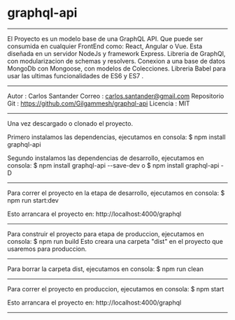 # graphql-api
_______________________________________________________________________________
El Proyecto es un modelo base de una GraphQL API.
Que puede ser consumida en cualquier FrontEnd como: React, Angular o Vue.
Esta diseñada en un servidor NodeJs y framework Express.
Libreria de GraphQl, con modularizacion de schemas y resolvers.
Conexion a una base de datos MongoDb con Mongoose, con modelos de Colecciones. 
Libreria Babel para usar las ultimas funcionalidades de ES6 y ES7 .

_______________________________________________________________________________
Autor           :   Carlos Santander
Correo          :   carlos.santander@gmail.com
Repositorio Git :   https://github.com/Gilgammesh/graphql-api
Licencia        :   MIT

_______________________________________________________________________________
Una vez descargado o clonado el proyecto.

Primero instalamos las dependencias, ejecutamos en consola:
$ npm install graphql-api

Segundo instalamos las dependencias de desarrollo, ejecutamos en consola:
$ npm install graphql-api --save-dev
o
$ npm install graphql-api -D

_______________________________________________________________________________
Para correr el proyecto en la etapa de desarrollo, ejecutamos en consola:
$ npm run start:dev

Esto arrancara el proyecto en:    http://localhost:4000/graphql

_______________________________________________________________________________
Para construir el proyecto para etapa de produccion, ejecutamos en consola:
$ npm run build
Esto creara una carpeta "dist" en el proyecto que usaremos para produccion.

_______________________________________________________________________________
Para borrar la carpeta dist, ejecutamos en consola:
$ npm run clean

_______________________________________________________________________________
Para correr el proyecto en produccion, ejecutamos en consola:
$ npm start

Esto arrancara el proyecto en:    http://localhost:4000/graphql

-------------------------------------------------------------------------------